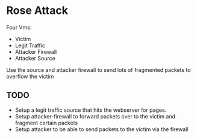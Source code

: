# Rose Attack

Four Vms:

* Victim
* Legit Traffic
* Attacker Firewall
* Attacker Source

Use the source and attacker firewall to send lots of fragmented packets to overflow the victim

## TODO

* Setup a legit traffic source that hits the webserver for pages.
* Setup attacker-firewall to forward packets over to the victim and fragment certain packets
* Setup attacker to be able to send packets to the victim via the firewall
